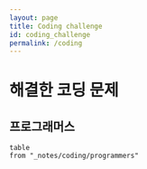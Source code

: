 ```yaml
---
layout: page
title: Coding challenge
id: coding_challenge
permalink: /coding
---
```


# 해결한 코딩 문제

## 프로그래머스

```dataview
table
from "_notes/coding/programmers"
```
